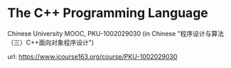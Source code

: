 # The C++ Programming Language

Chinese University MOOC, PKU-1002029030 (in Chinese "程序设计与算法（三）C++面向对象程序设计")

url: https://www.icourse163.org/course/PKU-1002029030
